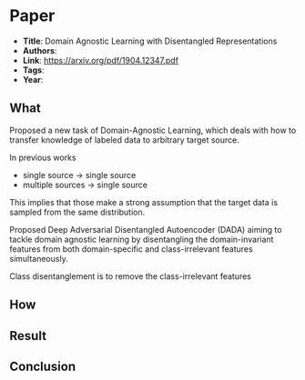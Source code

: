 # Paper

- **Title**: Domain Agnostic Learning with Disentangled Representations
- **Authors**:
- **Link**: https://arxiv.org/pdf/1904.12347.pdf
- **Tags**:
- **Year**:

## What

Proposed a new task of Domain-Agnostic Learning, which deals with how to transfer knowledge of labeled data to arbitrary target source.

In previous works

- single source -> single source
- multiple sources -> single source

This implies that those make a strong assumption that the target data is sampled from the same distribution. 

Proposed Deep Adversarial Disentangled Autoencoder (DADA) aiming to tackle domain agnostic learning by disentangling the domain-invariant features from both domain-specific and class-irrelevant features simultaneously. 

Class disentanglement is to remove the class-irrelevant features

## How

## Result

## Conclusion
